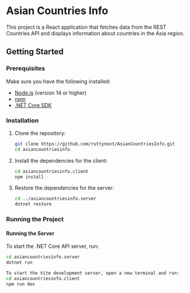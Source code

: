 # Asian Countries Info

This project is a React application that fetches data from the REST Countries API and displays information about countries in the Asia region.

## Getting Started

### Prerequisites

Make sure you have the following installed:
- [Node.js](https://nodejs.org/en/) (version 14 or higher)
- [npm](https://www.npmjs.com/)
- [.NET Core SDK](https://dotnet.microsoft.com/download)

### Installation

1. Clone the repository:

    ```sh
    git clone https://github.com/ruttynext/AsianCountriesInfo.git
    cd asiancountriesinfo
    ```

2. Install the dependencies for the client:

    ```sh
    cd asiancountriesinfo.client
    npm install
    ```

3. Restore the dependencies for the server:

    ```sh
    cd ../asiancountriesinfo.server
    dotnet restore
    ```

### Running the Project

#### Running the Server

To start the .NET Core API server, run:

```sh
cd asiancountriesinfo.server
dotnet run

To start the Vite development server, open a new terminal and run:
cd asiancountriesinfo.client
npm run dev


